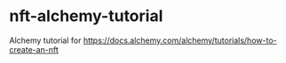 # nft-alchemy-tutorial
Alchemy tutorial for https://docs.alchemy.com/alchemy/tutorials/how-to-create-an-nft
